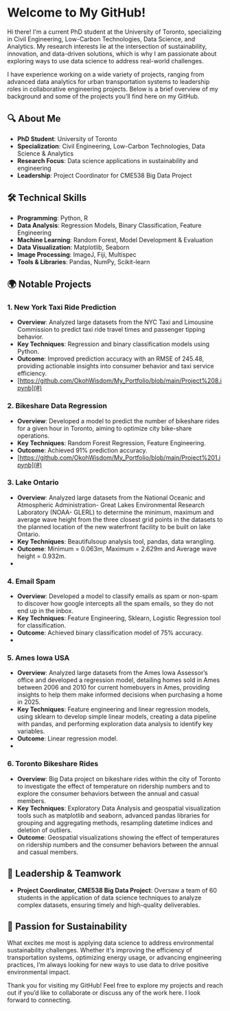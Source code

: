 # Welcome to My GitHub!

Hi there! I'm a current PhD student at the University of Toronto, specializing in Civil Engineering, Low-Carbon Technologies, Data Science, and Analytics. My research interests lie at the intersection of sustainability, innovation, and data-driven solutions, which is why I am passionate about exploring ways to use data science to address real-world challenges.

I have experience working on a wide variety of projects, ranging from advanced data analytics for urban transportation systems to leadership roles in collaborative engineering projects. Below is a brief overview of my background and some of the projects you’ll find here on my GitHub.

## 🔍 About Me

- **PhD Student**: University of Toronto
- **Specialization**: Civil Engineering, Low-Carbon Technologies, Data Science & Analytics
- **Research Focus**: Data science applications in sustainability and engineering
- **Leadership**: Project Coordinator for CME538 Big Data Project

## 🛠️ Technical Skills

- **Programming**: Python, R
- **Data Analysis**: Regression Models, Binary Classification, Feature Engineering
- **Machine Learning**: Random Forest, Model Development & Evaluation
- **Data Visualization**: Matplotlib, Seaborn
- **Image Processing**: ImageJ, Fiji, Multispec
- **Tools & Libraries**: Pandas, NumPy, Scikit-learn

## 🌍 Notable Projects

### 1. **New York Taxi Ride Prediction**
   - **Overview**: Analyzed large datasets from the NYC Taxi and Limousine Commission to predict taxi ride travel times and passenger tipping behavior.
   - **Key Techniques**: Regression and binary classification models using Python.
   - **Outcome**: Improved prediction accuracy with an RMSE of 245.48, providing actionable insights into consumer behavior and taxi service efficiency.
   - [https://github.com/OkohWisdom/My_Portfolio/blob/main/Project%208.ipynb](#)

### 2. **Bikeshare Data Regression**
   - **Overview**: Developed a model to predict the number of bikeshare rides for a given hour in Toronto, aiming to optimize city bike-share operations.
   - **Key Techniques**: Random Forest Regression, Feature Engineering.
   - **Outcome**: Achieved 91% prediction accuracy.
   - [https://github.com/OkohWisdom/My_Portfolio/blob/main/Project%201.ipynb](#)
     
### 3. **Lake Ontario** 
   - **Overview**: Analyzed large datasets from the National Oceanic and Atmospheric Administration- Great Lakes Environmental Research Laboratory (NOAA- GLERL) to determine the minimum, maximum and average wave height from the three        closest grid points in the datasets to the planned location of the new waterfront facility to be built on lake Ontario.
   - **Key Techniques**: Beautifulsoup analysis tool, pandas, data wrangling.
   - **Outcome**: Minimum = 0.063m, Maximum = 2.629m and Average wave height = 0.932m.
   - 
     
### 4. **Email Spam** 
   - **Overview**: Developed a model to classify emails as spam or non-spam to discover how google intercepts all the spam emails, so they do not end up in the inbox.
   - **Key Techniques**: Feature Engineering, Sklearn, Logistic Regression tool for classification. 
   - **Outcome**: Achieved binary classification model of 75% accuracy.
   - 
### 5. **Ames Iowa USA**
   - **Overview**: Analyzed large datasets from the Ames Iowa Assessor’s office and developed a regression model, detailing homes sold in Ames between 2006 and 2010 for current homebuyers in Ames, providing insights to help them make         informed decisions when purchasing a home in 2025.
   - **Key Techniques**: Feature engineering and linear regression models, using sklearn to develop simple linear models, creating a data pipeline with pandas, and performing exploration data analysis to identify key variables.
   - **Outcome**: Linear regression model.
   - 
### 6. **Toronto Bikeshare Rides** 
   - **Overview**: Big Data project on bikeshare rides within the city of Toronto to investigate the effect of temperature on ridership numbers and to explore the consumer behaviors between the annual and casual members.
   - **Key Techniques**: Exploratory Data Analysis and geospatial visualization tools such as matplotlib and seaborn, advanced pandas libraries for grouping and aggregating methods, resampling datetime indices and deletion of                outliers.
   - **Outcome**: Geospatial visualizations showing the effect of temperatures on ridership numbers and the consumer behaviors between the annual and casual members.

## 👥 Leadership & Teamwork

- **Project Coordinator, CME538 Big Data Project**: Oversaw a team of 60 students in the application of data science techniques to analyze complex datasets, ensuring timely and high-quality deliverables.

## 🌱 Passion for Sustainability

What excites me most is applying data science to address environmental sustainability challenges. Whether it's improving the efficiency of transportation systems, optimizing energy usage, or advancing engineering practices, I’m always looking for new ways to use data to drive positive environmental impact.

Thank you for visiting my GitHub! Feel free to explore my projects and reach out if you’d like to collaborate or discuss any of the work here. I look forward to connecting.
